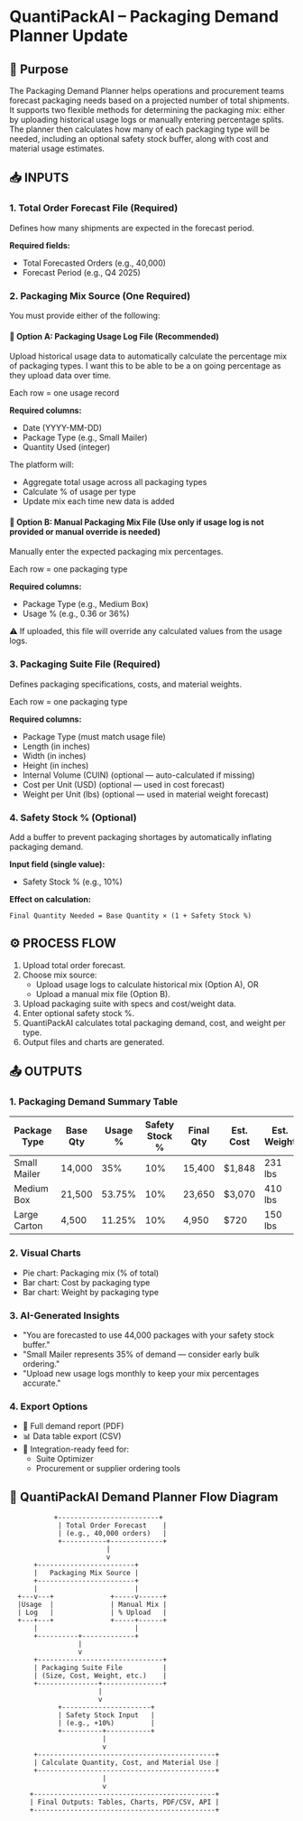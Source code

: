# QuantiPackAI – Packaging Demand Planner Update

## 🎯 Purpose

The Packaging Demand Planner helps operations and procurement teams forecast packaging needs based on a projected number of total shipments. It supports two flexible methods for determining the packaging mix: either by uploading historical usage logs or manually entering percentage splits. The planner then calculates how many of each packaging type will be needed, including an optional safety stock buffer, along with cost and material usage estimates.

## 📥 INPUTS

### 1. Total Order Forecast File (Required)
Defines how many shipments are expected in the forecast period.

**Required fields:**
- Total Forecasted Orders (e.g., 40,000)
- Forecast Period (e.g., Q4 2025)

### 2. Packaging Mix Source (One Required)
You must provide either of the following:

#### 📁 Option A: Packaging Usage Log File (Recommended)
Upload historical usage data to automatically calculate the percentage mix of packaging types. I want this to be able to be a on going percentage as they upload data over time.

Each row = one usage record

**Required columns:**
- Date (YYYY-MM-DD)
- Package Type (e.g., Small Mailer)
- Quantity Used (integer)

The platform will:
- Aggregate total usage across all packaging types
- Calculate % of usage per type
- Update mix each time new data is added

#### 📁 Option B: Manual Packaging Mix File (Use only if usage log is not provided or manual override is needed)
Manually enter the expected packaging mix percentages.

Each row = one packaging type

**Required columns:**
- Package Type (e.g., Medium Box)
- Usage % (e.g., 0.36 or 36%)

⚠️ If uploaded, this file will override any calculated values from the usage logs.

### 3. Packaging Suite File (Required)
Defines packaging specifications, costs, and material weights.

Each row = one packaging type

**Required columns:**
- Package Type (must match usage file)
- Length (in inches)
- Width (in inches)
- Height (in inches)
- Internal Volume (CUIN) (optional — auto-calculated if missing)
- Cost per Unit (USD) (optional — used in cost forecast)
- Weight per Unit (lbs) (optional — used in material weight forecast)

### 4. Safety Stock % (Optional)
Add a buffer to prevent packaging shortages by automatically inflating packaging demand.

**Input field (single value):**
- Safety Stock % (e.g., 10%)

**Effect on calculation:**
```
Final Quantity Needed = Base Quantity × (1 + Safety Stock %)
```

## ⚙️ PROCESS FLOW

1. Upload total order forecast.
2. Choose mix source:
   - Upload usage logs to calculate historical mix (Option A), OR
   - Upload a manual mix file (Option B).
3. Upload packaging suite with specs and cost/weight data.
4. Enter optional safety stock %.
5. QuantiPackAI calculates total packaging demand, cost, and weight per type.
6. Output files and charts are generated.

## 📤 OUTPUTS

### 1. Packaging Demand Summary Table

| Package Type | Base Qty | Usage % | Safety Stock % | Final Qty | Est. Cost | Est. Weight |
|-------------|----------|---------|----------------|-----------|-----------|-------------|
| Small Mailer | 14,000 | 35% | 10% | 15,400 | $1,848 | 231 lbs |
| Medium Box | 21,500 | 53.75% | 10% | 23,650 | $3,070 | 410 lbs |
| Large Carton | 4,500 | 11.25% | 10% | 4,950 | $720 | 150 lbs |

### 2. Visual Charts
- Pie chart: Packaging mix (% of total)
- Bar chart: Cost by packaging type
- Bar chart: Weight by packaging type

### 3. AI-Generated Insights
- "You are forecasted to use 44,000 packages with your safety stock buffer."
- "Small Mailer represents 35% of demand — consider early bulk ordering."
- "Upload new usage logs monthly to keep your mix percentages accurate."

### 4. Export Options
- 📄 Full demand report (PDF)
- 📊 Data table export (CSV)
- 🔄 Integration-ready feed for:
  - Suite Optimizer
  - Procurement or supplier ordering tools

## 🔁 QuantiPackAI Demand Planner Flow Diagram

```
           +-------------------------+
            | Total Order Forecast    |
            | (e.g., 40,000 orders)   |
            +-----------+-------------+
                        |
                        v
      +------------------------+
      |   Packaging Mix Source |
      +------------------------+
      |                        |
  +---v---+              +-----v------+
  |Usage  |              | Manual Mix |
  | Log   |              | % Upload   |
  +---+---+              +-----+------+
      |                        |
      +----------+-------------+
                 |
                 v
      +-------------------------------+
      | Packaging Suite File          |
      | (Size, Cost, Weight, etc.)    |
      +---------------+---------------+
                      |
                      v
            +----------------------+
            | Safety Stock Input   |
            | (e.g., +10%)         |
            +----------+-----------+
                       |
                       v
      +--------------------------------------------+
      | Calculate Quantity, Cost, and Material Use |
      +--------------------------------------------+
                       |
                       v
     +---------------------------------------------+
     | Final Outputs: Tables, Charts, PDF/CSV, API |
     +---------------------------------------------+
```